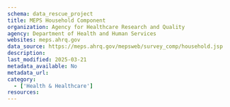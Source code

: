 ```yaml
---
schema: data_rescue_project 
title: MEPS Household Component
organization: Agency for Healthcare Research and Quality
agency: Department of Health and Human Services
websites: meps.ahrq.gov
data_source: https://meps.ahrq.gov/mepsweb/survey_comp/household.jsp
description: 
last_modified: 2025-03-21
metadata_available: No
metadata_url: 
category:
  - ['Health & Healthcare'] 
resources:
---
```


